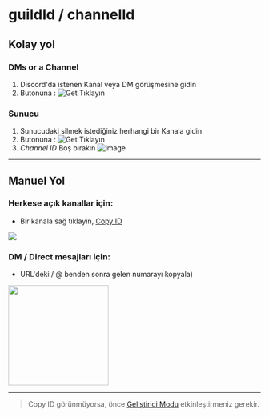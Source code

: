 # guildId / channelId

## Kolay yol

### DMs or a Channel
1.  Discord'da istenen Kanal veya DM görüşmesine gidin
2.  Butonuna :  ![Get](https://user-images.githubusercontent.com/3372598/72776133-cf568d80-3bef-11ea-8ee7-4f1b9da9670d.png) Tıklayın

### Sunucu
1. Sunucudaki silmek istediğiniz herhangi bir Kanala gidin
2. Butonuna :  ![Get](https://user-images.githubusercontent.com/3372598/72776133-cf568d80-3bef-11ea-8ee7-4f1b9da9670d.png) Tıklayın
3. *Channel ID* Boş bırakın
  ![image](https://user-images.githubusercontent.com/3372598/72776409-dcc04780-3bf0-11ea-91da-e722d6f2f064.png)

----

## Manuel Yol

### Herkese açık kanallar için:
- Bir kanala sağ tıklayın, [Copy ID](./developerMode.md)  
<img src=https://media.giphy.com/media/UqBPG05BIP3Vkj7Pby/giphy.gif>


### DM / Direct mesajları için:

- URL'deki / @ benden sonra gelen numarayı kopyala)  
<img src="https://user-images.githubusercontent.com/3372598/58374439-d9739f80-7f2d-11e9-85f4-3c241a85a8bb.png" height="200">


-----

> Copy ID görünmüyorsa, önce [Geliştirici Modu](./developerMode.md) etkinleştirmeniz gerekir.
